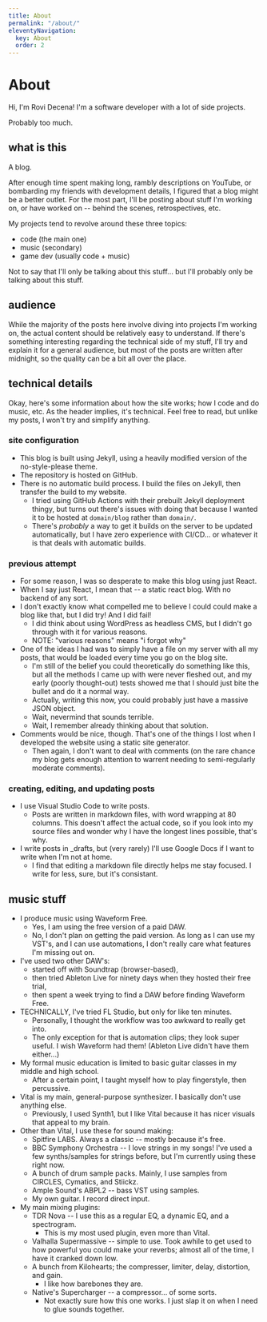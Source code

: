 ```yaml
---
title: About
permalink: "/about/"
eleventyNavigation:
  key: About
  order: 2
---
```


<h1>About</h1>

Hi, I'm Rovi Decena! I'm a software developer with a lot of side projects.

Probably too much.

## what is this

A blog.

After enough time spent making long, rambly descriptions on YouTube, or bombarding my friends with development details, I figured that a blog might be a better outlet. For the most part, I'll be posting about stuff I'm working on, or have worked on -- behind the scenes, retrospectives, etc.

My projects tend to revolve around these three topics:

- code (the main one)
- music (secondary)
- game dev (usually code + music)

Not to say that I'll only be talking about this stuff... but I'll probably only be talking about this stuff.

## audience

While the majority of the posts here involve diving into projects I'm working on, the actual content should be relatively easy to understand. If there's something interesting regarding the technical side of my stuff, I'll try and explain it for a general audience, but most of the posts are written after midnight, so the quality can be a bit all over the place.

## technical details

Okay, here's some information about how the site works; how I code and do music, etc. As the header implies, it's technical. Feel free to read, but unlike my posts, I won't try and simplify anything.

### site configuration

- This blog is built using Jekyll, using a heavily modified version of the no-style-please theme.
- The repository is hosted on GitHub.
- There is no automatic build process. I build the files on Jekyll, then transfer the build to my website.
	- I tried using GitHub Actions with their prebuilt Jekyll deployment thingy, but turns out there's issues with doing that because I wanted it to be hosted at `domain/blog` rather than `domain/`.
	- There's *probably* a way to get it builds on the server to be updated automatically, but I have zero experience with CI/CD... or whatever it is that deals with automatic builds.

### previous attempt

- For some reason, I was so desperate to make this blog using just React.
- When I say just React, I mean that -- a static react blog. With no backend of any sort.
- I don't exactly know what compelled me to believe I could could make a blog like that, but I did try! And I did fail!
	- I did think about using WordPress as headless CMS, but I didn't go through with it for various reasons.
	- NOTE: "various reasons" means "i forgot why"
- One of the ideas I had was to simply have a file on my server with all my posts, that would be loaded every time you go on the blog site.
	- I'm still of the belief you could theoretically do something like this, but all the methods I came up with were never fleshed out, and my early (poorly thought-out) tests showed me that I should just bite the bullet and do it a normal way.
	- Actually, writing this now, you could probably just have a massive JSON object.
	- Wait, nevermind that sounds terrible.
	- Wait, I remember already thinking about that solution.
- Comments would be nice, though. That's one of the things I lost when I developed the website using a static site generator.
	- Then again, I don't want to deal with comments (on the rare chance my blog gets enough attention to warrent needing to semi-regularly moderate comments).

### creating, editing, and updating posts

- I use Visual Studio Code to write posts.
	- Posts are written in markdown files, with word wrapping at 80 columns. This doesn't affect the actual code, so if you look into my source files and wonder why I have the longest lines possible, that's why.
- I write posts in _drafts, but (very rarely) I'll use Google Docs if I want to write when I'm not at home.
	- I find that editing a markdown file directly helps me stay focused. I write for less, sure, but it's consistant.

## music stuff

- I produce music using Waveform Free.
	- Yes, I am using the free version of a paid DAW.
	- No, I don't plan on getting the paid version. As long as I can use my VST's, and I can use automations, I don't really care what features I'm missing out on.
- I've used two other DAW's:
	- started off with Soundtrap (browser-based),
	- then tried Ableton Live for ninety days when they hosted their free trial,
	- then spent a week trying to find a DAW before finding Waveform Free.
- TECHNICALLY, I've tried FL Studio, but only for like ten minutes.
	- Personally, I thought the workflow was too awkward to really get into.
	- The only exception for that is automation clips; they look super useful. I wish Waveform had them! (Ableton Live didn't have them either...)
- My formal music education is limited to basic guitar classes in my middle and high school.
	- After a certain point, I taught myself how to play fingerstyle, then percussive.
- Vital is my main, general-purpose synthesizer. I basically don't use anything else.
	- Previously, I used Synth1, but I like Vital because it has nicer visuals that appeal to my brain.
- Other than Vital, I use these for sound making:
	- Spitfire LABS. Always a classic -- mostly because it's free.
	- BBC Symphony Orchestra -- I love strings in my songs! I've used a few synths/samples for strings before, but I'm currently using these right now.
	- A bunch of drum sample packs. Mainly, I use samples from CIRCLES, Cymatics, and Stiickz.
	- Ample Sound's ABPL2 -- bass VST using samples.
	- My own guitar. I record direct input.
- My main mixing plugins:
	- TDR Nova -- I use this as a regular EQ, a dynamic EQ, and a spectrogram.
		- This is my most used plugin, even more than Vital.
	- Valhalla Supermassive -- simple to use. Took awhile to get used to how powerful you could make your reverbs; almost all of the time, I have it cranked down low.
	- A bunch from Kilohearts; the compresser, limiter, delay, distortion, and gain.
		- I like how barebones they are.
	- Native's Supercharger -- a compressor... of some sorts.
		- Not exactly sure how this one works. I just slap it on when I need to glue sounds together.
